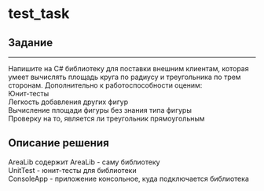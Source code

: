 # test_task
## Задание
---
Напишите на C# библиотеку для поставки внешним клиентам, которая умеет вычислять площадь круга по радиусу и треугольника по трем сторонам.
Дополнительно к работоспособности оценим:  
  Юнит-тесты  
  Легкость добавления других фигур  
  Вычисление площади фигуры без знания типа фигуры  
  Проверку на то, является ли треугольник прямоугольным  

## Описание решения
AreaLib содержит
  AreaLib - саму библиотеку  
  UnitTest - юнит-тесты для библиотеки  
  ConsoleApp - приложение консольное, куда подключается библиотека
  
